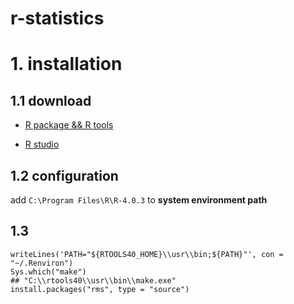 # r-statistics

# 1. installation

## 1.1 download
- [R package && R tools](https://mirrors.tuna.tsinghua.edu.cn/CRAN/)

- [R studio](https://www.rstudio.com/ide/download/desktop)

## 1.2 configuration

add `C:\Program Files\R\R-4.0.3` to **system environment path**

## 1.3

 ```
 writeLines('PATH="${RTOOLS40_HOME}\\usr\\bin;${PATH}"', con = "~/.Renviron")
 Sys.which("make")
 ## "C:\\rtools40\\usr\\bin\\make.exe"
 install.packages("rms", type = "source")
 ```


